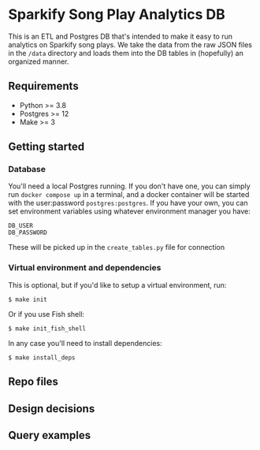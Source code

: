 # Sparkify Song Play Analytics DB

This is an ETL and Postgres DB that's intended to make it easy to run analytics
on Sparkify song plays. We take the data from the raw JSON files in the `/data`
directory and loads them into the DB tables in (hopefully) an organized manner.

## Requirements

- Python >= 3.8
- Postgres >= 12
- Make >= 3

## Getting started

### Database

You'll need a local Postgres running. If you don't have one, you can simply run
`docker compose up` in a terminal, and a docker container will be started with
the user:password `postgres:postgres`. If you have your own, you can set
environment variables using whatever environment manager you have:

```
DB_USER
DB_PASSWORD
```

These will be picked up in the `create_tables.py` file for connection

### Virtual environment and dependencies

This is optional, but if you'd like to setup a virtual environment, run:

```
$ make init
```

Or if you use Fish shell:

```
$ make init_fish_shell
```

In any case you'll need to install dependencies:

```
$ make install_deps
```

## Repo files

## Design decisions

## Query examples
